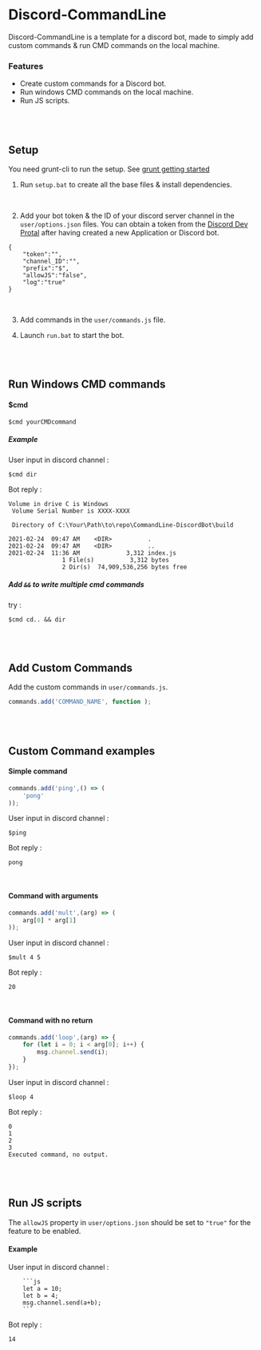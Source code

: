 # Discord-CommandLine
Discord-CommandLine is a template for a discord bot, made to simply add custom commands & run CMD commands on the local machine.

### Features
* Create custom commands for a Discord bot.
* Run windows CMD commands on the local machine.
* Run JS scripts.

<br/><br/>


## Setup

You need grunt-cli to run the setup. See [grunt getting started](https://gruntjs.com/getting-started)

1. Run `setup.bat` to create all the base files & install dependencies.
<br/>

2. Add your bot token & the ID of your discord server channel in the `user/options.json` files. You can obtain a token from the [Discord Dev Protal](https://discord.com/developers/applications) after having created a new Application or Discord bot.
```
{
    "token":"",
    "channel_ID":"",
    "prefix":"$",
    "allowJS":"false",
    "log":"true"
}
```
<br/>

3. Add commands in the `user/commands.js` file.

4. Launch `run.bat` to start the bot.

<br/><br/>

## Run Windows CMD commands

#### $cmd
```
$cmd yourCMDcommand
```

##### Example

User input in discord channel :
```
$cmd dir
```
Bot reply :
```
Volume in drive C is Windows
 Volume Serial Number is XXXX-XXXX

 Directory of C:\Your\Path\to\repo\CommandLine-DiscordBot\build

2021-02-24  09:47 AM    <DIR>          .
2021-02-24  09:47 AM    <DIR>          ..
2021-02-24  11:36 AM             3,312 index.js
               1 File(s)          3,312 bytes
               2 Dir(s)  74,909,536,256 bytes free
```

##### Add `&&` to write multiple cmd commands

try : 
```
$cmd cd.. && dir
```

<br/><br/>

## Add Custom Commands

Add the custom commands in `user/commands.js`.

```js
commands.add('COMMAND_NAME', function );
```

<br/><br/>

## Custom Command examples



#### Simple command
```js
commands.add('ping',() => (
    'pong'
));
```

User input in discord channel :
```
$ping
```

Bot reply :
```
pong
```

<br/>

#### Command with arguments
```js
commands.add('mult',(arg) => (
    arg[0] * arg[1]
));
```
User input in discord channel :
```
$mult 4 5
```

Bot reply :
```
20
```

<br/>

#### Command with no return
```js
commands.add('loop',(arg) => {
    for (let i = 0; i < arg[0]; i++) {
        msg.channel.send(i);
    }
});
```
User input in discord channel :
```
$loop 4
```

Bot reply :
```
0
1
2
3
Executed command, no output.
```
<br/><br/>

## Run JS scripts

The `allowJS` property in `user/options.json` should be set to `"true"` for the feature to be enabled.

#### Example

User input in discord channel :

```
    ```js
    let a = 10;
    let b = 4;
    msg.channel.send(a+b);
    ```
```
Bot reply :

```
14
```
